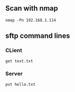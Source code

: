 ## Scan with nmap
```
nmap -Pn 192.168.1.114
```
## sftp command lines
### CLient
```
get text.txt
```
### Server
```
put hello.txt
```